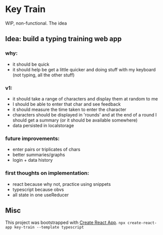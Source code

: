 # Key Train

WIP, non-functional. The idea

## Idea: build a typing training web app

### why:
- it should be quick
- it should help be get a little quicker and doing stuff with my keyboard (not typing, all the other stuff)

### v1:
- it should take a range of characters and display them at random to me
- I should be able to enter that char and see feedback
- it should measure the time taken to enter the character
- characters should be displayed in 'rounds' and at the end of a round I should get a summary (or it should be available somewhere)
- data persisted in localstorage

### future improvements:
- enter pairs or triplicates of chars
- better summaries/graphs
- login + data history

### first thoughts on implementation:
- react because why not, practice using snippets
- typescript because obvs
- all state in one useReducer

## Misc

This project was bootstrapped with [Create React App](https://github.com/facebook/create-react-app). `npx create-react-app key-train --template typescript`
